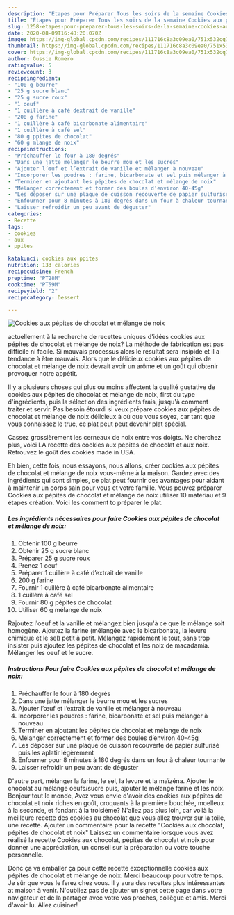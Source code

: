 ```yaml
---
description: "Étapes pour Préparer Tous les soirs de la semaine Cookies aux pépites de chocolat et mélange de noix"
title: "Étapes pour Préparer Tous les soirs de la semaine Cookies aux pépites de chocolat et mélange de noix"
slug: 1258-etapes-pour-preparer-tous-les-soirs-de-la-semaine-cookies-aux-pepites-de-chocolat-et-melange-de-noix
date: 2020-08-09T16:48:20.070Z
image: https://img-global.cpcdn.com/recipes/111716c8a3c09ea0/751x532cq70/cookies-aux-pepites-de-chocolat-et-melange-de-noix-photo-principale-de-la-recette.jpg
thumbnail: https://img-global.cpcdn.com/recipes/111716c8a3c09ea0/751x532cq70/cookies-aux-pepites-de-chocolat-et-melange-de-noix-photo-principale-de-la-recette.jpg
cover: https://img-global.cpcdn.com/recipes/111716c8a3c09ea0/751x532cq70/cookies-aux-pepites-de-chocolat-et-melange-de-noix-photo-principale-de-la-recette.jpg
author: Gussie Romero
ratingvalue: 5
reviewcount: 3
recipeingredient:
- "100 g beurre"
- "25 g sucre blanc"
- "25 g sucre roux"
- "1 oeuf"
- "1 cuillère à café dextrait de vanille"
- "200 g farine"
- "1 cuillère à café bicarbonate alimentaire"
- "1 cuillère à café sel"
- "80 g ppites de chocolat"
- "60 g mlange de noix"
recipeinstructions:
- "Préchauffer le four à 180 degrés"
- "Dans une jatte mélanger le beurre mou et les sucres"
- "Ajouter l’œuf et l’extrait de vanille et mélanger à nouveau"
- "Incorporer les poudres : farine, bicarbonate et sel puis mélanger à nouveau"
- "Terminer en ajoutant les pépites de chocolat et mélange de noix"
- "Mélanger correctement et former des boules d’environ 40-45g"
- "Les déposer sur une plaque de cuisson recouverte de papier sulfurisé puis les aplatir légèrement"
- "Enfourner pour 8 minutes à 180 degrés dans un four à chaleur tournante"
- "Laisser refroidir un peu avant de déguster"
categories:
- Recette
tags:
- cookies
- aux
- ppites

katakunci: cookies aux ppites 
nutrition: 133 calories
recipecuisine: French
preptime: "PT28M"
cooktime: "PT59M"
recipeyield: "2"
recipecategory: Dessert

---
```



![Cookies aux pépites de chocolat et mélange de noix](https://img-global.cpcdn.com/recipes/111716c8a3c09ea0/751x532cq70/cookies-aux-pepites-de-chocolat-et-melange-de-noix-photo-principale-de-la-recette.jpg)

actuellement à la recherche de recettes uniques d'idées cookies aux pépites de chocolat et mélange de noix? La méthode de fabrication est pas difficile ni facile. Si mauvais processus alors le résultat sera insipide et il a tendance à être mauvais. Alors que le délicieux cookies aux pépites de chocolat et mélange de noix devrait avoir un arôme et un goût qui obtenir provoquer notre appétit.

Il y a plusieurs choses qui plus ou moins affectent la qualité gustative de cookies aux pépites de chocolat et mélange de noix, first du type d'ingrédients, puis la sélection des ingrédients frais, jusqu'à comment traiter et servir. Pas besoin étourdi si veux prépare cookies aux pépites de chocolat et mélange de noix délicieux à où que vous soyez, car tant que vous connaissez le truc, ce plat peut peut devenir plat spécial.

Cassez grossièrement les cerneaux de noix entre vos doigts. Ne cherchez plus, voici LA recette des cookies aux pépites de chocolat et aux noix. Retrouvez le goût des cookies made in USA.


Eh bien, cette fois, nous essayons, nous allons, créer cookies aux pépites de chocolat et mélange de noix vous-même à la maison. Gardez avec des ingrédients qui sont simples, ce plat peut fournir des avantages pour aidant à maintenir un corps sain pour vous et votre famille. Vous pouvez préparer Cookies aux pépites de chocolat et mélange de noix utiliser 10 matériau et 9 étapes création. Voici les comment to préparer le plat.

<!--inarticleads1-->

##### Les ingrédients nécessaires pour faire Cookies aux pépites de chocolat et mélange de noix:

1. Obtenir 100 g beurre
1. Obtenir 25 g sucre blanc
1. Préparer 25 g sucre roux
1. Prenez 1 oeuf
1. Préparer 1 cuillère à café d’extrait de vanille
1.  200 g farine
1. Fournir 1 cuillère à café bicarbonate alimentaire
1.  1 cuillère à café sel
1. Fournir 80 g pépites de chocolat
1. Utiliser 60 g mélange de noix


Rajoutez l&#39;oeuf et la vanille et mélangez bien jusqu&#39;à ce que le mélange soit homogène. Ajoutez la farine (mélangée avec le bicarbonate, la levure chimique et le sel) petit à petit. Mélangez rapidement le tout, sans trop insister puis ajoutez les pépites de chocolat et les noix de macadamia. Mélanger les oeuf et le sucre. 

<!--inarticleads2-->

##### Instructions Pour faire Cookies aux pépites de chocolat et mélange de noix:

1. Préchauffer le four à 180 degrés
1. Dans une jatte mélanger le beurre mou et les sucres
1. Ajouter l’œuf et l’extrait de vanille et mélanger à nouveau
1. Incorporer les poudres : farine, bicarbonate et sel puis mélanger à nouveau
1. Terminer en ajoutant les pépites de chocolat et mélange de noix
1. Mélanger correctement et former des boules d’environ 40-45g
1. Les déposer sur une plaque de cuisson recouverte de papier sulfurisé puis les aplatir légèrement
1. Enfourner pour 8 minutes à 180 degrés dans un four à chaleur tournante
1. Laisser refroidir un peu avant de déguster


D&#39;autre part, mélanger la farine, le sel, la levure et la maïzéna. Ajouter le chocolat au mélange oeufs/sucre puis, ajouter le mélange farine et les noix. Bonjour tout le monde, Avez vous envie d&#39;avoir des cookies aux pépites de chocolat et noix riches en goût, croquants à la première bouchée, moelleux à la seconde, et fondant à la troisième? N&#39;allez pas plus loin, car voilà la meilleure recette des cookies au chocolat que vous allez trouver sur la toile, une recette. Ajouter un commentaire pour la recette &#34;Cookies aux chocolat, pépites de chocolat et noix&#34; Laissez un commentaire lorsque vous avez réalisé la recette Cookies aux chocolat, pépites de chocolat et noix pour donner une appréciation, un conseil sur la préparation ou votre touche personnelle. 


Donc ça va emballer ça pour cette recette exceptionnelle cookies aux pépites de chocolat et mélange de noix. Merci beaucoup pour votre temps. Je sûr que vous le ferez chez vous. Il y aura des recettes plus  intéressantes at maison à venir. N'oubliez pas de ajouter un signet cette page dans votre navigateur et de la partager avec votre vos proches, collègue et amis. Merci d'avoir lu. Allez cuisiner!

